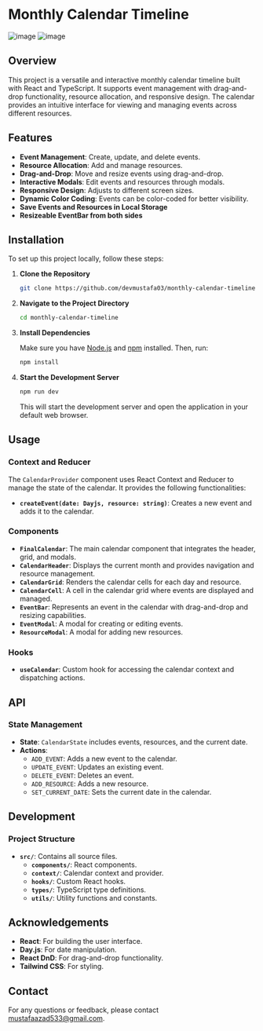 # Monthly Calendar Timeline

![image](https://github.com/user-attachments/assets/45d78616-0667-402d-8291-431d27f7e1fd)
![image](https://github.com/user-attachments/assets/969e4e30-33c0-4542-8540-3bb1b0175bac)


## Overview

This project is a versatile and interactive monthly calendar timeline built with React and TypeScript. It supports event management with drag-and-drop functionality, resource allocation, and responsive design. The calendar provides an intuitive interface for viewing and managing events across different resources.

## Features

- **Event Management**: Create, update, and delete events.
- **Resource Allocation**: Add and manage resources.
- **Drag-and-Drop**: Move and resize events using drag-and-drop.
- **Interactive Modals**: Edit events and resources through modals.
- **Responsive Design**: Adjusts to different screen sizes.
- **Dynamic Color Coding**: Events can be color-coded for better visibility.
- **Save Events and Resources in Local Storage**
- **Resizeable EventBar from both sides**

## Installation

To set up this project locally, follow these steps:

1. **Clone the Repository**

   ```bash
   git clone https://github.com/devmustafa03/monthly-calendar-timeline.git
   ```

2. **Navigate to the Project Directory**

   ```bash
   cd monthly-calendar-timeline
   ```

3. **Install Dependencies**

   Make sure you have [Node.js](https://nodejs.org/) and [npm](https://www.npmjs.com/) installed. Then, run:

   ```bash
   npm install
   ```

4. **Start the Development Server**

   ```bash
   npm run dev
   ```

   This will start the development server and open the application in your default web browser.

## Usage

### Context and Reducer

The `CalendarProvider` component uses React Context and Reducer to manage the state of the calendar. It provides the following functionalities:

- **`createEvent(date: Dayjs, resource: string)`**: Creates a new event and adds it to the calendar.

### Components

- **`FinalCalendar`**: The main calendar component that integrates the header, grid, and modals.
- **`CalendarHeader`**: Displays the current month and provides navigation and resource management.
- **`CalendarGrid`**: Renders the calendar cells for each day and resource.
- **`CalendarCell`**: A cell in the calendar grid where events are displayed and managed.
- **`EventBar`**: Represents an event in the calendar with drag-and-drop and resizing capabilities.
- **`EventModal`**: A modal for creating or editing events.
- **`ResourceModal`**: A modal for adding new resources.

### Hooks

- **`useCalendar`**: Custom hook for accessing the calendar context and dispatching actions.

## API

### State Management

- **State**: `CalendarState` includes events, resources, and the current date.
- **Actions**:
  - `ADD_EVENT`: Adds a new event to the calendar.
  - `UPDATE_EVENT`: Updates an existing event.
  - `DELETE_EVENT`: Deletes an event.
  - `ADD_RESOURCE`: Adds a new resource.
  - `SET_CURRENT_DATE`: Sets the current date in the calendar.

## Development

### Project Structure

- **`src/`**: Contains all source files.
  - **`components/`**: React components.
  - **`context/`**: Calendar context and provider.
  - **`hooks/`**: Custom React hooks.
  - **`types/`**: TypeScript type definitions.
  - **`utils/`**: Utility functions and constants.

## Acknowledgements

- **React**: For building the user interface.
- **Day.js**: For date manipulation.
- **React DnD**: For drag-and-drop functionality.
- **Tailwind CSS**: For styling.

## Contact

For any questions or feedback, please contact [mustafaazad533@gmail.com](mailto:mustafaazad533@gmail.com).

